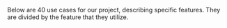 Below are 40 use cases for our project, describing specific features. They are divided by the feature that they utilize.

